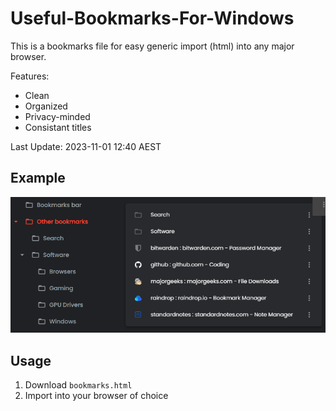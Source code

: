# Useful-Bookmarks-For-Windows

This is a bookmarks file for easy generic import (html) into any major browser.

Features:

* Clean
* Organized
* Privacy-minded
* Consistant titles

Last Update: 2023-11-01 12:40 AEST

## Example

![Example](https://github.com/hl2guide/Useful-Bookmarks-For-Windows/blob/main/screenshot.PNG?raw=true "Example")

## Usage

1. Download `bookmarks.html`
2. Import into your browser of choice
